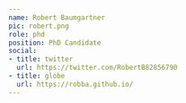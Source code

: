 ```yaml
---
name: Robert Baumgartner
pic: robert.png
role: phd
position: PhD Candidate
social:
- title: twitter
  url: https://twitter.com/RobertB82856790
- title: globe
  url: https://robba.github.io/
---
```

